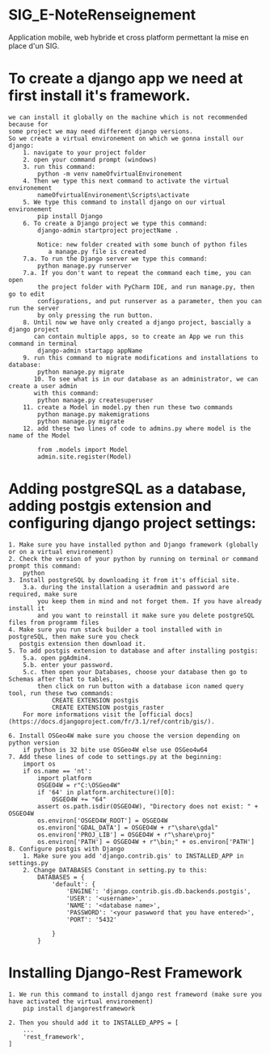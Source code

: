 # SIG_E-NoteRenseignement
Application mobile, web hybride et cross platform permettant la mise en place d'un SIG.

# To create a django app we need at first install it's framework.
	we can install it globally on the machine which is not recommended because for
	some project we may need different django versions.
	So we create a virtual environement on which we gonna install our django:
		1. navigate to your project folder
		2. open your command prompt (windows)
		3. run this command:
			python -m venv nameOfvirtualEnvironement
		4. Then we type this next command to activate the virtual environement
			nameOfvirtualEnvironement\Scripts\activate
		5. We type this command to install django on our virtual environement
			pip install Django
		6. To create a Django project we type this command:
			django-admin startproject projectName .

		    Notice: new folder created with some bunch of python files
			   a manage.py file is created
		7.a. To run the Django server we type this command:
			python manage.py runserver
		7.a. If you don't want to repeat the command each time, you can open 
		    the project folder with PyCharm IDE, and run manage.py, then go to edit
		    configurations, and put runserver as a parameter, then you can run the server
		    by only pressing the run button.
		8. Until now we have only created a django project, bascially a django project
		   can contain multiple apps, so to create an App we run this command in terminal
			django-admin startapp appName
		9. run this command to migrate modifications and installations to database:
			python manage.py migrate 
   	       10. To see what is in our database as an administrator, we can create a user admin
		   with this command:
			python manage.py createsuperuser
		11. create a Model in model.py then run these two commands
			python manage.py makemigrations
			python manage.py migrate
		12. add these two lines of code to admins.py where model is the name of the Model 
		    
		    from .models import Model
			admin.site.register(Model)

# Adding postgreSQL as a database, adding postgis extension and configuring django project settings:

	1. Make sure you have installed python and Django framework (globally or on a virtual environement)
	2. Check the version of your python by running on terminal or command prompt this command:
		python
	3. Install postgreSQL by downloading it from it's official site.
		3.a. during the installation a useradmin and password are required, make sure 
		    you keep them in mind and not forget them. If you have already install it
		    and you want to reinstall it make sure you delete postgreSQL files from programm files
	4. Make sure you run stack builder a tool installed with in postgreSQL, then make sure you check
	   postgis extension then download it.
	5. To add postgis extension to database and after installing postgis:
		5.a. open pgAdmin4.
		5.b. enter your password.
		5.c. then open your Databases, choose your database then go to Schemas after that to tables, 
		    then click on run button with a database icon named query tool, run these two commands:
				CREATE EXTENSION postgis
				CREATE EXTENSION postgis_raster 
		For more informations visit the [official docs](https://docs.djangoproject.com/fr/3.1/ref/contrib/gis/).

	6. Install OSGeo4W make sure you choose the version depending on python version
		if python is 32 bite use OSGeo4W else use OSGeo4w64
	7. Add these lines of code to settings.py at the beginning:
		import os
		if os.name == 'nt':
			import platform
			OSGEO4W = r"C:\OSGeo4W"
			if '64' in platform.architecture()[0]:
				OSGEO4W += "64"
			assert os.path.isdir(OSGEO4W), "Directory does not exist: " + OSGEO4W
			os.environ['OSGEO4W_ROOT'] = OSGEO4W
			os.environ['GDAL_DATA'] = OSGEO4W + r"\share\gdal"
			os.environ['PROJ_LIB'] = OSGEO4W + r"\share\proj"
			os.environ['PATH'] = OSGEO4W + r"\bin;" + os.environ['PATH']
	8. Configure postgis with Django
		1. Make sure you add 'django.contrib.gis' to INSTALLED_APP in settings.py
		2. Change DATABASES Constant in setting.py to this:
			DATABASES = {
				'default': {
					'ENGINE': 'django.contrib.gis.db.backends.postgis',
					'USER': '<username>',
					'NAME': '<database name>',
					'PASSWORD': '<your paswword that you have entered>',
					'PORT': '5432'

				}
			}
	
# Installing Django-Rest Framework

	1. We run this command to install django rest frameword (make sure you have activated the virtual environement)
		pip install djangorestframework
	
	2. Then you should add it to INSTALLED_APPS = [
		...
		'rest_framework',
	]

	
		


